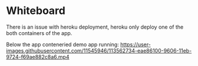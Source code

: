 # Whiteboard

There is an issue with heroku deployment, heroku only deploy one of the both containers of the app.

Below the app conteneried demo app running:
https://user-images.githubusercontent.com/11545946/113562734-eae86100-9606-11eb-9724-f69ae882c8a6.mp4
